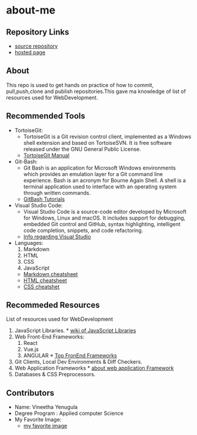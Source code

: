 # about-me
## Repository Links
   * [source repository](https://github.com/vineetha1996/about-me)
   * [hosted page](https://vineetha1996.github.io/about-me/)
## About
   This repo is used to get hands on practice of how to commit, pull,push,clone and publish repositories.This gave ma knowledge of list of resources used for WebDevelopment.
## Recommended Tools
   * TortoiseGit:
     * TortoiseGit is a Git revision control client, implemented as a Windows shell extension and based on TortoiseSVN. It is free software released under the GNU General Public License.
     * [TortoiseGit Manual](https://tortoisegit.org/docs/tortoisegit/)
   * Git-Bash:
     * Git Bash is an application for Microsoft Windows environments which provides an emulation layer for a Git command line experience. Bash is an acronym for Bourne Again Shell. A shell is a terminal application used to interface with an operating system through written commands.
     * [GitBash Tutorials](https://www.atlassian.com/git/tutorials/git-bash)
   * Visual Studio Code:
     * Visual Studio Code is a source-code editor developed by Microsoft for Windows, Linux and macOS. It includes support for debugging, embedded Git control and GitHub, syntax highlighting, intelligent code completion, snippets, and code refactoring.
     * [Info regarding Visual Studio](https://en.wikipedia.org/wiki/Visual_Studio_Code)
   * Languages:
     1. Markdown
     2. HTML
     3. CSS
     4. JavaScript
     * [Markdown cheatsheet](http://nestacms.com/docs/creating-content/markdown-cheat-sheet)
     * [HTML cheatsheet](http://www.simplehtmlguide.com/cheatsheet.php)
     * [CSS cheatshet](https://www.w3schools.com/cssref/)
## Recommeded Resources   
   List of resources used for WebDevelopment
   1. JavaScript Libraries.
     * [wiki of JavaScript Libraries](https://en.wikipedia.org/wiki/List_of_JavaScript_libraries)
   2. Web Front-End Frameworks:
       1. React
       2. Vue.js 
       3. ANGULAR
     * [Top FronEnd Frameworks](https://existek.com/blog/top-front-end-frameworks-2020/) 
   3. Git Clients, Local Dev Environments & Diff Checkers.
   4. Web Application Frameworks
     * [about web application Framework](https://www.scnsoft.com/blog/web-application-framework) 
   5. Databases & CSS Preprocessors.
## Contributors
   * Name: Vineetha Yenugula
   * Degree Program : Applied computer Science
   * My Favorite Image:
       * [my favorite image](https://github.com/vineetha1996/about-me/blob/master/IMG_1232.JPG)




